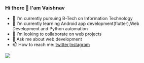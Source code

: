 ### Hi there 👋 I'am Vaishnav

<!--
**vaishnavkkl/vaishnavkkl** is a ✨ _special_ ✨ repository because its `README.md` (this file) appears on your GitHub profile.

-Here are some ideas to get you started:

- 🔭 Software Developer at Ospyn Technologies
- 🌱 React Native Dev
- 📫 How to reach me: twitter






-->
- 🔭 I’m currently pursuing B-Tech on Information Technology
- 🌱 I’m currently learning Android app development(flutter),Web Development and Python automation 
- 👯 I’m looking to collaborate on web projects
- 💬 Ask me about web development
- 📫 How to reach me: [twitter](https://www.twitter.com/vaishnavkkl),[Instagram](https://www.instagram.com/mr._yshnav/)


<img src="https://github-readme-stats.vercel.app/api?username=vaishnavkkl&&show_icons=true&title_color=ffffff&icon_color=bb2acf&text_color=daf7dc&bg_color=191919"/>
<br>

